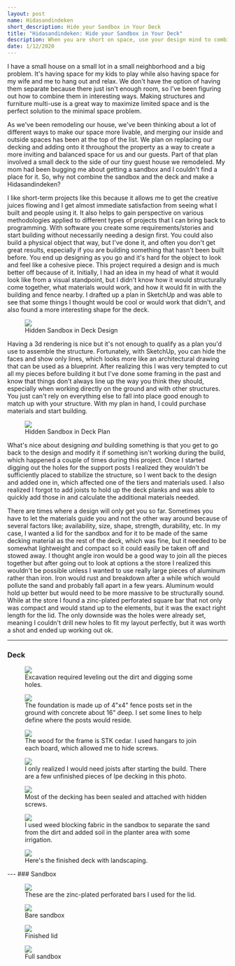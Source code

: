 ```yaml
---
layout: post
name: Hidasandindeken
short_description: Hide your Sandbox in Your Deck
title: "Hidasandindeken: Hide your Sandbox in Your Deck"
description: When you are short on space, use your design mind to combine spaces and functionality like hiding your sandbox in your deck
date: 1/12/2020
---
```


I have a small house on a small lot in a small neighborhood and a big problem. It's having space for my kids to play while also having space for my wife and me to hang out and relax. We don't have the option of having them separate because there just isn't enough room, so I've been figuring out how to combine them in interesting ways. Making structures and furniture multi-use is a great way to maximize limited space and is the perfect solution to the minimal space problem.

As we've been remodeling our house, we've been thinking about a lot of different ways to make our space more livable, and merging our inside and outside spaces has been at the top of the list. We plan on replacing our decking and adding onto it throughout the property as a way to create a more inviting and balanced space for us and our guests. Part of that plan involved a small deck to the side of our tiny guest house we remodeled. My mom had been bugging me about getting a sandbox and I couldn't find a place for it. So, why not combine the sandbox and the deck and make a Hidasandindeken?

I like short-term projects like this because it allows me to get the creative juices flowing and I get almost immediate satisfaction from seeing what I built and people using it. It also helps to gain perspective on various methodologies applied to different types of projects that I can bring back to programming. With software you create some requirements/stories and start building without necessarily needing a design first. You could also build a physical object that way, but I've done it, and often you don't get great results, especially if you are building something that hasn't been built before. You end up designing as you go and it's hard for the object to look and feel like a cohesive piece. This project required a design and is much better off because of it. Initially, I had an idea in my head of what it would look like from a visual standpoint, but I didn't know how it would structurally come together, what materials would work, and how it would fit in with the building and fence nearby. I drafted up a plan in SketchUp and was able to see that some things I thought would be cool or would work that didn't, and also found a more interesting shape for the deck.

<figure>
  <a href='/images/projects/hidasandindeken-hidden-sandbox-render.png'><img src='/images/projects/hidasandindeken-hidden-sandbox-render.png' /></a>
  <figcaption>Hidden Sandbox in Deck Design</figcaption>
</figure>

Having a 3d rendering is nice but it's not enough to qualify as a plan you'd use to assemble the structure. Fortunately, with SketchUp, you can hide the faces and show only lines, which looks more like an architectural drawing that can be used as a blueprint. After realizing this I was very tempted to cut all my pieces before building it but I've done some framing in the past and know that things don't always line up the way you think they should, especially when working directly on the ground and with other structures. You just can't rely on everything else to fall into place good enough to match up with your structure. With my plan in hand, I could purchase materials and start building.

<figure>
  <a href='/images/projects/hidasandindeken-hidden-sandbox-plan.png'><img src='/images/projects/hidasandindeken-hidden-sandbox-plan.png' /></a>
  <figcaption>Hidden Sandbox in Deck Plan</figcaption>
</figure>

What's nice about designing _and_ building something is that you get to go back to the design and modify it if something isn't working during the build, which happened a couple of times during this project. Once I started digging out the holes for the support posts I realized they wouldn't be sufficiently placed to stabilize the structure, so I went back to the design and added one in, which affected one of the tiers and materials used. I also realized I forgot to add joists to hold up the deck planks and was able to quickly add those in and calculate the additional materials needed.

There are times where a design will only get you so far. Sometimes you have to let the materials guide you and not the other way around because of several factors like; availability, size, shape, strength, durability, etc. In my case, I wanted a lid for the sandbox and for it to be made of the same decking material as the rest of the deck, which was fine, but it needed to be somewhat lightweight and compact so it could easily be taken off and stowed away. I thought angle iron would be a good way to join all the pieces together but after going out to look at options a the store I realized this wouldn't be possible unless I wanted to use really large pieces of aluminum rather than iron. Iron would rust and breakdown after a while which would pollute the sand and probably fall apart in a few years. Aluminum would hold up better but would need to be more massive to be structurally sound. While at the store I found a zinc-plated perforated square bar that not only was compact and would stand up to the elements, but it was the exact right length for the lid. The only downside was the holes were already set, meaning I couldn't drill new holes to fit my layout perfectly, but it was worth a shot and ended up working out ok.

---
### Deck
<figure>
<a href='/images/projects/hidasandindeken-0.JPG'><img src='/images/projects/hidasandindeken-0.JPG' /></a>
<figcaption>Excavation required leveling out the dirt and digging some holes.</figcaption>
</figure>

<figure>
<a href='/images/projects/hidasandindeken-1.JPG'><img src='/images/projects/hidasandindeken-1.JPG' /></a>
<figcaption>The foundation is made up of 4"x4" fence posts set in the ground with concrete about 16" deep. I set some lines to help define where the posts would reside.</figcaption>
</figure>

<figure>
<a href='/images/projects/hidasandindeken-2.JPG'><img src='/images/projects/hidasandindeken-2.JPG' /></a>
<figcaption>The wood for the frame is STK cedar. I used hangars to join each board, which allowed me to hide screws.</figcaption>
</figure>

<figure>
<a href='/images/projects/hidasandindeken-3.JPG'><img src='/images/projects/hidasandindeken-3.JPG' /></a>
<figcaption>I only realized I would need joists after starting the build. There are a few unfinished pieces of Ipe decking in this photo.</figcaption>
</figure>

<figure>
<a href='/images/projects/hidasandindeken-4.JPG'><img src='/images/projects/hidasandindeken-4.JPG' /></a>
<figcaption>Most of the decking has been sealed and attached with hidden screws. </figcaption>
</figure>

<figure>
<a href='/images/projects/hidasandindeken-5.JPG'><img src='/images/projects/hidasandindeken-5.JPG' /></a>
<figcaption>I used weed blocking fabric in the sandbox to separate the sand from the dirt and added soil in the planter area with some irrigation.</figcaption>
</figure>

<figure>
<a href='/images/projects/hidasandindeken-6.JPG'><img src='/images/projects/hidasandindeken-6.JPG' /></a>
<figcaption>Here's the finished deck with landscaping.</figcaption>
</figure>
---
### Sandbox
<figure>
<a href='/images/projects/hidasandindeken-b0.JPG'><img src='/images/projects/hidasandindeken-b0.JPG' /></a>
<figcaption>These are the zinc-plated perforated bars I used for the lid.</figcaption>
</figure>

<figure>
<a href='/images/projects/hidasandindeken-b1.JPG'><img src='/images/projects/hidasandindeken-b1.JPG' /></a>
<figcaption>Bare sandbox</figcaption>
</figure>

<figure>
<a href='/images/projects/hidasandindeken-b2.JPG'><img src='/images/projects/hidasandindeken-b2.JPG' /></a>
<figcaption>Finished lid</figcaption>
</figure>

<figure>
<a href='/images/projects/hidasandindeken-b3.JPG'><img src='/images/projects/hidasandindeken-b3.JPG' /></a>
<figcaption>Full sandbox</figcaption>
</figure>
